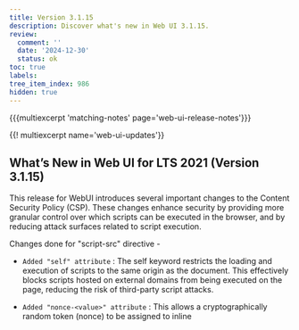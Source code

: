 ```yaml
---
title: Version 3.1.15
description: Discover what's new in Web UI 3.1.15.
review:
  comment: ''
  date: '2024-12-30'
  status: ok
toc: true
labels:
tree_item_index: 986
hidden: true
---
```


{{{multiexcerpt 'matching-notes' page='web-ui-release-notes'}}}

{{! multiexcerpt name='web-ui-updates'}}

## What’s New in Web UI for LTS 2021 (Version 3.1.15)

This release for WebUI introduces several important changes to the Content Security Policy (CSP). These changes enhance security by providing more granular control over which scripts can be executed in the browser, and by reducing attack surfaces related to script execution.<br/>

Changes done for "script-src" directive -
- `Added "self" attribute` : The self keyword restricts the loading and execution of scripts to the same origin as the document. This effectively blocks scripts hosted on external domains from being executed on the page, reducing the risk of third-party script attacks.

- `Added "nonce-<value>" attribute` : This allows a cryptographically random token (nonce) to be assigned to inline <script> elements. Only scripts with a matching nonce value will be executed, ensuring that only trusted scripts can run inline, and unauthorized inline scripts are blocked.

- `Added "strict-dynamic" attribute` : When combined with a nonce (nonce-<value>) for inline scripts, strict-dynamic allows dynamically added scripts to be executed only if they are loaded from trusted sources. This prevents third-party scripts from adding untrusted scripts dynamically, enhancing security by relying on trusted sources.

- `Removed dependency on "data: *" attribute` : The data: scheme allows scripts to be loaded directly from data URIs, which can be a security risk as they are often used in XSS attacks. It can be removed to prevent scripts from being loaded from data URIs.

- `Removed dependency on "unsafe-inline" attribute` : This keyword previously allowed inline JavaScript to be executed, which posed a significant security risk as it can be exploited in XSS attacks. Removing this attribute forces websites to avoid using inline scripts or rely on safer alternatives, such as nonces.

- `Removed dependency on "unsafe-eval" attribute` : The unsafe-eval keyword allows the use of JavaScript's eval() function and other methods like setTimeout() and setInterval() with string arguments. These methods are commonly used in XSS attacks and can be exploited by attackers to execute arbitrary code. This change removes support for unsafe-eval and prevents the use of these unsafe JavaScript functions.

Changes done for "default-src" directive -
- `Removed dependency of "blob: *" ` : By removing "blob: *" and adding "self" attribute, the directive can be made more restrictive.

Changes done for "object-src" directive -
- `Added "none" attribute` :  Improves security by blocking all embedded <object>, <embed>, and <applet> elements on the page.
<br/>

Customers can override the default CSP of Nuxeo platform, and remove attributes like "unsafe-inline", "unsafe-eval" and "data: *" from "script-src" directive to have a stricter CSP. Note that in order to work with PDFs that have embedded WebAssembly code, it is required to either have "wasm-unsafe-eval" (Recommended) or "unsafe-eval" (Less secure) to be added in the "script-src" directive.

Note that WebUI automatically enforces the addition of "self" , "nonce-", "strict-dynamic" for "script-src", and "none" for "object-src" whether the csp headers are default or overriden.
<br/>[[WEBUI-1282](https://hyland.atlassian.net/browse/WEBUI-1282)]
<br/>[[WEBUI-1446](https://hyland.atlassian.net/browse/WEBUI-1446)]
<br/>[[WEBUI-1496](https://hyland.atlassian.net/browse/WEBUI-1496)]
<br/>[[WEBUI-1497](https://hyland.atlassian.net/browse/WEBUI-1497)]
<br/>[[WEBUI-1498](https://hyland.atlassian.net/browse/WEBUI-1498)]
<br/>[[WEBUI-1580](https://hyland.atlassian.net/browse/WEBUI-1580)]
<br/>[[ELEMENTS-1759](https://hyland.atlassian.net/browse/ELEMENTS-1759)]

### Other Noteworthy Changes

- Offering the option to enable comma formatting this way can improve readability when dealing with very large numbers.
<br/>[[WEBUI-1590](https://hyland.atlassian.net/browse/WEBUI-1590)]
<br/>[[ELEMENTS-1771](https://hyland.atlassian.net/browse/ELEMENTS-1771)]

{{! /multiexcerpt}}

